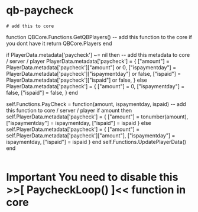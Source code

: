 # qb-paycheck
```
# add this to core

```
function QBCore.Functions.GetQBPlayers()   -- add this function to the core if you dont have it
    return QBCore.Players
end
   
if PlayerData.metadata['paycheck'] ~= nil then     -- add this metadata to core / server / player 
  PlayerData.metadata['paycheck'] = {
    ["amount"] = PlayerData.metadata['paycheck']["amount"] or 0,
    ["ispaymentday"] = PlayerData.metadata['paycheck']["ispaymentday"] or false,
    ["ispaid"] = PlayerData.metadata['paycheck']["ispaid"] or false,
  }
else
  PlayerData.metadata['paycheck'] = {
      ["amount"] = 0,
      ["ispaymentday"] = false,
      ["ispaid"] = false,
  }
end
  
self.Functions.PayCheck = function(amount, ispaymentday, ispaid)    -- add this function to core / server / player 
  if amount then 
      self.PlayerData.metadata['paycheck'] = {
          ["amount"] = tonumber(amount),
          ["ispaymentday"] = ispaymentday,
          ["ispaid"] = ispaid
      }
  else
      self.PlayerData.metadata['paycheck'] = {
          ["amount"] = self.PlayerData.metadata['paycheck']["amount"],
          ["ispaymentday"] = ispaymentday,
          ["ispaid"] = ispaid
      }
  end
  self.Functions.UpdatePlayerData()
end
```

```
# Important   You need to disable this >>[ PaycheckLoop() ]<< function in core
```
